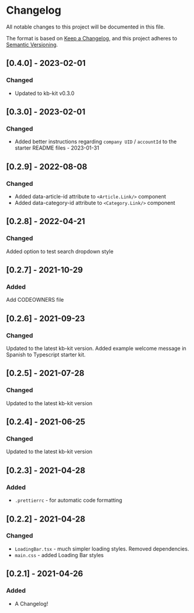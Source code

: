 # Changelog

All notable changes to this project will be documented in this file.

The format is based on [Keep a Changelog](https://keepachangelog.com/en/1.0.0/),
and this project adheres to [Semantic Versioning](https://semver.org/spec/v2.0.0.html).

## [0.4.0] - 2023-02-01

### Changed

- Updated to kb-kit v0.3.0

## [0.3.0] - 2023-02-01

### Changed

- Added better instructions regarding `company UID` / `accountId` to the starter README files - 2023-01-31

## [0.2.9] - 2022-08-08

### Changed

- Added data-article-id attribute to `<Article.Link/>` component
- Added data-category-id attribute to `<Category.Link/>` component

## [0.2.8] - 2022-04-21

### Changed

Added option to test search dropdown style

## [0.2.7] - 2021-10-29

### Added

Add CODEOWNERS file

## [0.2.6] - 2021-09-23

### Changed

Updated to the latest kb-kit version.
Added example welcome message in Spanish to Typescript starter kit.

## [0.2.5] - 2021-07-28

### Changed

Updated to the latest kb-kit version

## [0.2.4] - 2021-06-25

### Changed

Updated to the latest kb-kit version

## [0.2.3] - 2021-04-28

### Added

- `.prettierrc` - for automatic code formatting

## [0.2.2] - 2021-04-28

### Changed

- `LoadingBar.tsx` - much simpler loading styles. Removed dependencies.
- `main.css` - added Loading Bar styles

## [0.2.1] - 2021-04-26

### Added

- A Changelog!

<!-- Example CHANGELOG -->
<!-- ## [0.0.4] - 2014-08-09

### Added

- Ullamco adipisicing fugiat ipsum aliqua nisi aute enim culpa cillum officia commodo.
- Officia elit sunt in fugiat occaecat velit elit.
- In anim laborum sunt sunt veniam consectetur sint ipsum ut irure sint nulla dolor.

### Changed

- Sunt Lorem commodo pariatur commodo id proident tempor.
- Duis aliquip officia elit aliqua cillum eiusmod.

### Removed

- Ut sint aliquip enim proident veniam nisi irure incididunt dolore.
- Ipsum ad excepteur ullamco commodo proident id sint et ad minim.
- Veniam do sit sit ea eiusmod cillum labore consectetur sit nulla labore.

-->
